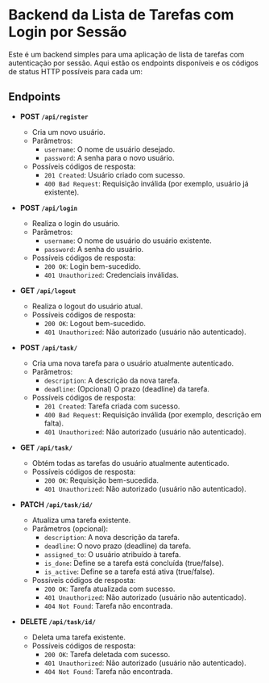 # Backend da Lista de Tarefas com Login por Sessão

Este é um backend simples para uma aplicação de lista de tarefas com autenticação por sessão. Aqui estão os endpoints disponíveis e os códigos de status HTTP possíveis para cada um:

## Endpoints

- **POST `/api/register`**
  - Cria um novo usuário.
  - Parâmetros:
    - `username`: O nome de usuário desejado.
    - `password`: A senha para o novo usuário.
  - Possíveis códigos de resposta:
    - `201 Created`: Usuário criado com sucesso.
    - `400 Bad Request`: Requisição inválida (por exemplo, usuário já existente).

- **POST `/api/login`**
  - Realiza o login do usuário.
  - Parâmetros:
    - `username`: O nome de usuário do usuário existente.
    - `password`: A senha do usuário.
  - Possíveis códigos de resposta:
    - `200 OK`: Login bem-sucedido.
    - `401 Unauthorized`: Credenciais inválidas.

- **GET `/api/logout`**
  - Realiza o logout do usuário atual.
  - Possíveis códigos de resposta:
    - `200 OK`: Logout bem-sucedido.
    - `401 Unauthorized`: Não autorizado (usuário não autenticado).

- **POST `/api/task/`**
  - Cria uma nova tarefa para o usuário atualmente autenticado.
  - Parâmetros:
    - `description`: A descrição da nova tarefa.
    - `deadline`: (Opcional) O prazo (deadline) da tarefa.
  - Possíveis códigos de resposta:
    - `201 Created`: Tarefa criada com sucesso.
    - `400 Bad Request`: Requisição inválida (por exemplo, descrição em falta).
    - `401 Unauthorized`: Não autorizado (usuário não autenticado).

- **GET `/api/task/`**
  - Obtém todas as tarefas do usuário atualmente autenticado.
  - Possíveis códigos de resposta:
    - `200 OK`: Requisição bem-sucedida.
    - `401 Unauthorized`: Não autorizado (usuário não autenticado).

- **PATCH `/api/task/id/`**
  - Atualiza uma tarefa existente.
  - Parâmetros (opcional):
    - `description`: A nova descrição da tarefa.
    - `deadline`: O novo prazo (deadline) da tarefa.
    - `assigned_to`: O usuário atribuído à tarefa.
    - `is_done`: Define se a tarefa está concluída (true/false).
    - `is_active`: Define se a tarefa está ativa (true/false).
  - Possíveis códigos de resposta:
    - `200 OK`: Tarefa atualizada com sucesso.
    - `401 Unauthorized`: Não autorizado (usuário não autenticado).
    - `404 Not Found`: Tarefa não encontrada.

- **DELETE `/api/task/id/`**
  - Deleta uma tarefa existente.
  - Possíveis códigos de resposta:
    - `200 OK`: Tarefa deletada com sucesso.
    - `401 Unauthorized`: Não autorizado (usuário não autenticado).
    - `404 Not Found`: Tarefa não encontrada.
